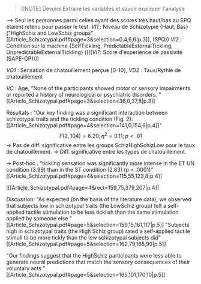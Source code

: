 
> [!NOTE] Devoirs
> Extraire les variables et savoir expliquer l'analyse

--> Seul les personnes parmi celles ayant des scores très haut/bas au SPQ étaient retenu pour passer le test.
*VI1* : Niveau de Schizotypie {Haut, Bas} ("HighSchiz and LowSchiz groups"[[Article_Schizotypal.pdf#page=3&selection=0,4,6,6|p.3]], (SPQ))
*VI2* : Condition sur la machine {SelfTickling, PredictableExternalTickling, UnpredictableExternalTickling}
((((*VI?*: Score d'experience de passivité (SAPE-GP))))

*VD1* : Sensation de chatouillement perçue [0-10], 
*VD2* : Taux/Rythle de chatouillement

*VC* : Age, 
"None of the participants showed motor or sensory impairments or reported a history of neurological or psychiatric disorders. "[[Article_Schizotypal.pdf#page=3&selection=36,0,37,8|p.3]]

Résultats :
"Our key finding was a significant interaction between schizotypal traits and the tickling condition (Fig. 2): [[Article_Schizotypal.pdf#page=4&selection=141,0,154,6|p.4]]" $$ F(2, 104) = 6.20; \eta^2 = 0.11 ; p < .01$$
-> Pas de diff. significative entre les groups SchizHighSchizLow pour le taux de chatouillement.
-> Diff. significative entre les types de chatouillement.

-> Post-hoc : 
"tickling sensation was significantly more intense in the ET UN condition (3.99) than in the ST condition (2.83) (p < .0001)"[[Article_Schizotypal.pdf#page=4&selection=115,55,123,8|p.4]]


![[Article_Schizotypal.pdf#page=4&rect=159,75,379,207|p.4]]


*Discussion:*
"As expected (on the basis of the literature data), we observed that subjects low in schizotypal traits (the LowSchiz group) felt a self-applied tactile stimulation to be less ticklish than the same stimulation applied by someone else "[[Article_Schizotypal.pdf#page=5&selection=159,15,161,117|p.5]]
"Subjects high in schizotypal traits (the High Schiz group) rated a self-applied tactile stimuli to be more tickly than the low schizotypal subjects did"[[Article_Schizotypal.pdf#page=5&selection=162,79,165,99|p.5]]

"Our findings suggest that the HighSchiz participants were less able to generate neural predictions that match the sensory consequences of their voluntary acts "[[Article_Schizotypal.pdf#page=5&selection=165,101,170,10|p.5]]
